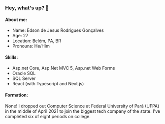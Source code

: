 ### Hey, what's up? 👋

#### About me:
- Name: Edson de Jesus Rodrigues Gonçalves
- Age: 27
- Location: Belém, PA, BR
- Pronouns: He/Him

#### Skills:
+ Asp.net Core, Asp.Net MVC 5, Asp.net Web Forms
+ Oracle SQL
+ SQL Server
+ React (with Typescript and Next.js)

#### Formation:

None! I dropped out Computer Science at Federal University of Pará (UFPA) in the middle of April 2021 to join the biggest tech company of the state. I've completed six of eight periods on college.


